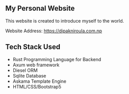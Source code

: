 ## My Personal Website ##
This website is created to introduce myself to the world. 

Website Address: https://dipakniroula.com.np

## Tech Stack Used ##
- Rust Programming Language for Backend
- Axum web framework
- Diesel ORM
- Sqlite Database
- Askama Template Engine
- HTML/CSS/Bootstrap5

